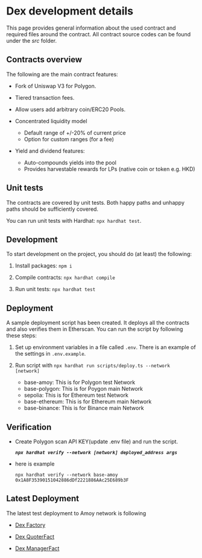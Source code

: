 # Dex development details

This page provides general information about the used contract and required files around the contract. All contract source codes can be found under the _src_ folder.

## Contracts overview

The following are the main contract features:

- Fork of Uniswap V3 for Polygon.

- Tiered transaction fees.
- Allow users add arbitrary coin/ERC20 Pools.
- Concentrated liquidity model
  - Default range of +/-20% of current price
  - Option for custom ranges (for a fee)
- Yield and dividend features:
  - Auto-compounds yields into the pool
  - Provides harvestable rewards for LPs (native coin or token e.g. HKD)

## Unit tests

The contracts are covered by unit tests. Both happy paths and unhappy
paths should be sufficiently covered.

You can run unit tests with Hardhat: `npx hardhat test`.

## Development

To start development on the project, you should do (at least) the following:

1. Install packages: `npm i`

1. Compile contracts: `npx hardhat compile`
1. Run unit tests: `npx hardhat test`

## Deployment

A sample deployment script has been created. It deploys all the contracts and also verifies them in Etherscan. You can run the script by following these steps:

1. Set up environment variables in a file called `.env`. There is an example of the settings in `.env.example`.
1. Run script with `npx hardhat run scripts/deploy.ts --network [network]`

   - base-amoy: This is for Polygon test Network
   - base-polygon: This is for Poygon main Network
   - sepolia: This is for Ethereum test Network
   - base-ethereum: This is for Ethereum main Network
   - base-binance: This is for Binance main Network

## Verification

- Create Polygon scan API KEY(update .env file) and run the script.

  **_`npx hardhat verify --network [network] deployed_address args`_**

- here is example

  `npx hardhat verify --network base-amoy 0x1A8F35390151042886dDf2221886AAc25E689b3F`

## Latest Deployment

The latest test deployment to Amoy network is following

- [Dex Factory](https://amoy.polygonscan.com/address/0x1A8F35390151042886dDf2221886AAc25E689b3F)

- [Dex QuoterFact](https://amoy.polygonscan.com/address/0x151915948daF2D0d7a80d1889920586ef13bb359)
- [Dex ManagerFact](https://amoy.polygonscan.com/address/0x019614711545C39Efc47F803B0759bc316691B88)
